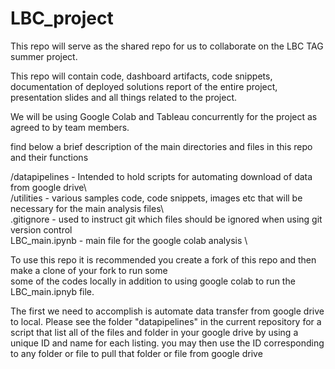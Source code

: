 # LBC_project

This repo will serve as the shared repo for us to collaborate on the LBC TAG summer project. 

This repo will contain code, dashboard artifacts, code snippets, documentation of deployed solutions
report of the entire project, presentation slides and all things related to the project. 

We will be using Google Colab and Tableau concurrently for the project as agreed to by team members.

find below a brief description of the main directories and files in this repo and their functions

/datapipelines      -   Intended to hold scripts for automating download of data from google drive\ \
/utilities -    various samples code, code snippets, images etc that will be necessary for the main analysis files\ \
.gitignore -      used to instruct git which files should be ignored when using git version control\
LBC_main.ipynb  - main file for the google colab analysis \



To use this repo it is recommended you create a fork of this repo and then make a clone of your fork to run some \
some of the codes locally in addition to using google colab to run the LBC_main.ipnyb file.


The first we need to accomplish is automate data transfer from google drive to local. Please see the folder "datapipelines" in the current repository for a script that
list all of the files and folder in your google drive by using a unique ID and name for
each listing. you may then use the ID corresponding to any folder  or file to pull that folder or file from google drive

